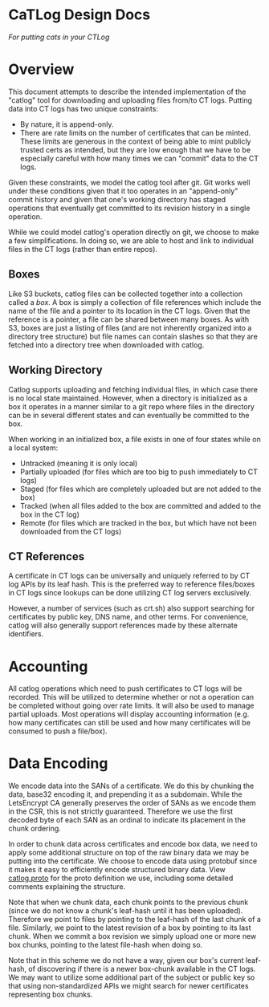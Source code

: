 CaTLog Design Docs
==================
_For putting cats in your CTLog_

# Overview

This document attempts to describe the intended implementation of the "catlog" tool for downloading and uploading files
from/to CT logs. Putting data into CT logs has two unique constraints:

* By nature, it is append-only.
* There are rate limits on the number of certificates that can be minted. These limits are generous in the context of
being able to mint publicly trusted certs as intended, but they are low enough that we have to be especially careful
with how many times we can "commit" data to the CT logs.

Given these constraints, we model the catlog tool after git. Git works well under these conditions given that it too
operates in an "append-only" commit history and given that one's working directory has staged operations that eventually
get committed to its revision history in a single operation.

While we could model catlog's operation directly on git, we choose to make a few simplifications. In doing so, we are
able to host and link to individual files in the CT logs (rather than entire repos).

## Boxes
Like S3 buckets, catlog files can be collected together into a collection called a _box_. A box is simply a collection
of file references which include the name of the file and a pointer to its location in the CT logs. Given that the
reference is a pointer, a file can be shared between many boxes. As with S3, boxes are just a listing of files (and are
not inherently organized into a directory tree structure) but file names can contain slashes so that they are fetched
into a directory tree when downloaded with catlog.

## Working Directory
Catlog supports uploading and fetching individual files, in which case there is no local state maintained. However, when
a directory is initialized as a box it operates in a manner similar to a git repo where files in the directory can be in
several different states and can eventually be committed to the box.

When working in an initialized box, a file exists in one of four states while on a local system:
* Untracked (meaning it is only local)
* Partially uploaded (for files which are too big to push immediately to CT logs)
* Staged (for files which are completely uploaded but are not added to the box)
* Tracked (when all files added to the box are committed and added to the box in the CT log)
* Remote (for files which are tracked in the box, but which have not been downloaded from the CT logs)

## CT References
A certificate in CT logs can be universally and uniquely referred to by CT log APIs by its leaf hash. This is the
preferred way to reference files/boxes in CT logs since lookups can be done utilizing CT log servers exclusively.

However, a number of services (such as crt.sh) also support searching for certificates by public key, DNS name, and
other terms. For convenience, catlog will also generally support references made by these alternate identifiers.

# Accounting
All catlog operations which need to push certificates to CT logs will be recorded. This will be utilized to determine
whether or not a operation can be completed without going over rate limits. It will also be used to manage partial
uploads. Most operations will display accounting information (e.g. how many certificates can still be used and how many
certificates will be consumed to push a file/box).

# Data Encoding
We encode data into the SANs of a certificate. We do this by chunking the data, base32 encoding it, and prepending it
as a subdomain. While the LetsEncrypt CA generally preserves the order of SANs as we encode them in the CSR, this is
not strictly guaranteed. Therefore we use the first decoded byte of each SAN as an ordinal to indicate its placement in
the chunk ordering.

In order to chunk data across certificates and encode box data, we need to apply some additional structure on top of
the raw binary data we may be putting into the certificate. We choose to encode data using protobuf since it makes it
easy to efficiently encode structured binary data. View [catlog.proto](catlog.proto) for the proto definition we use,
including some detailed comments explaining the structure.

Note that when we chunk data, each chunk points to the previous chunk (since we do not know a chunk's leaf-hash until
it has been uploaded). Therefore we point to files by pointing to the leaf-hash of the last chunk of a file. Similarly,
we point to the latest revision of a box by pointing to its last chunk. When we commit a box revision we simply upload
one or more new box chunks, pointing to the latest file-hash when doing so.

Note that in this scheme we do not have a way, given our box's current leaf-hash, of discovering if there is a newer
box-chunk available in the CT logs. We may want to utilize some additional part of the subject or public key so that
using non-standardized APIs we might search for newer certificates representing box chunks.

